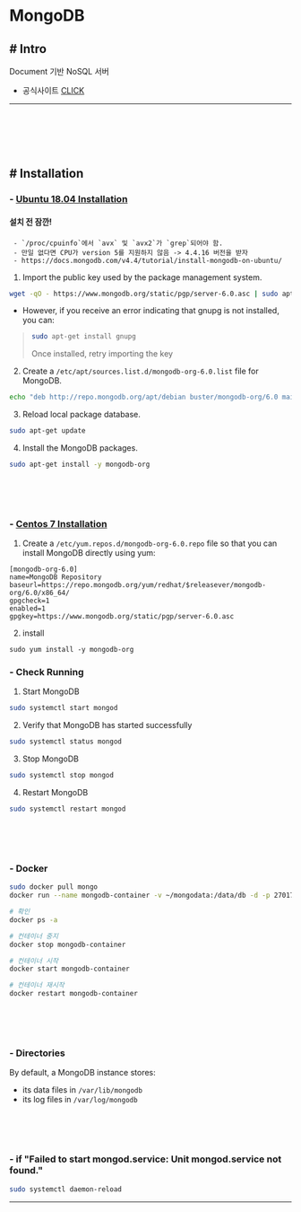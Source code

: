 # MongoDB 

## # Intro

Document 기반 NoSQL 서버

 - 공식사이트 [CLICK](https://www.mongodb.com/)

<hr><br><br><br><br>

## # Installation
###  - [Ubuntu 18.04 Installation](https://www.mongodb.com/docs/manual/tutorial/install-mongodb-on-debian/)

#### 설치 전 잠깐!

```
 - `/proc/cpuinfo`에서 `avx` 및 `avx2`가 `grep`되어야 함.
 - 만일 없다면 CPU가 version 5를 지원하지 않음 -> 4.4.16 버전을 받자
 - https://docs.mongodb.com/v4.4/tutorial/install-mongodb-on-ubuntu/
```

1. Import the public key used by the package management system.

```sh
wget -qO - https://www.mongodb.org/static/pgp/server-6.0.asc | sudo apt-key add -
```

 - However, if you receive an error indicating that gnupg is not installed, you can:

> ```sh
> sudo apt-get install gnupg
> ```
>
> Once installed, retry importing the key

2. Create a `/etc/apt/sources.list.d/mongodb-org-6.0.list` file for MongoDB.

```sh
echo "deb http://repo.mongodb.org/apt/debian buster/mongodb-org/6.0 main" | sudo tee /etc/apt/sources.list.d/mongodb-org-6.0.list
```

3. Reload local package database.

```sh
sudo apt-get update
```

4. Install the MongoDB packages.

```sh
sudo apt-get install -y mongodb-org
```

<br><br><br>

###  - [Centos 7 Installation](https://www.mongodb.com/docs/manual/tutorial/install-mongodb-on-red-hat/)

1. Create a `/etc/yum.repos.d/mongodb-org-6.0.repo` file so that you can install MongoDB directly using yum:

```
[mongodb-org-6.0]
name=MongoDB Repository
baseurl=https://repo.mongodb.org/yum/redhat/$releasever/mongodb-org/6.0/x86_64/
gpgcheck=1
enabled=1
gpgkey=https://www.mongodb.org/static/pgp/server-6.0.asc
```

2. install

```
sudo yum install -y mongodb-org
```

### - Check Running

1. Start MongoDB

```sh
sudo systemctl start mongod
```

2. Verify that MongoDB has started successfully

```sh
sudo systemctl status mongod
```

3. Stop MongoDB

```sh
sudo systemctl stop mongod
```

4. Restart MongoDB

```sh
sudo systemctl restart mongod
```


<br><br><br>

### - Docker

```sh
sudo docker pull mongo
docker run --name mongodb-container -v ~/mongodata:/data/db -d -p 27017:27017 mongo:4.4.16

# 확인
docker ps -a

# 컨테이너 중지
docker stop mongodb-container

# 컨테이너 시작
docker start mongodb-container

# 컨테이너 재시작
docker restart mongodb-container
```

<br><br><br>

### - Directories

By default, a MongoDB instance stores:
 - its data files in `/var/lib/mongodb`
 - its log files in `/var/log/mongodb`

<br><br><br>

### - if "Failed to start mongod.service: Unit mongod.service not found." 

```sh
sudo systemctl daemon-reload
```

<hr><br><br><br><br>